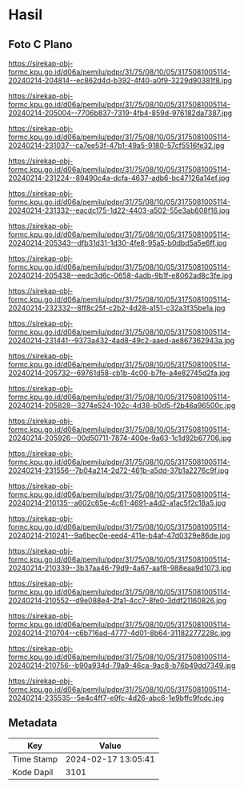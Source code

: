 # Hasil

## Foto C Plano

https://sirekap-obj-formc.kpu.go.id/d06a/pemilu/pdpr/31/75/08/10/05/3175081005114-20240214-204814--ec862d4d-b392-4f40-a0f9-3229d90381f8.jpg

https://sirekap-obj-formc.kpu.go.id/d06a/pemilu/pdpr/31/75/08/10/05/3175081005114-20240214-205004--7706b837-7319-4fb4-859d-976182da7387.jpg

https://sirekap-obj-formc.kpu.go.id/d06a/pemilu/pdpr/31/75/08/10/05/3175081005114-20240214-231037--ca7ee53f-47b1-49a5-9180-57cf5516fe32.jpg

https://sirekap-obj-formc.kpu.go.id/d06a/pemilu/pdpr/31/75/08/10/05/3175081005114-20240214-231224--89490c4a-dcfa-4637-adb6-bc47126a14ef.jpg

https://sirekap-obj-formc.kpu.go.id/d06a/pemilu/pdpr/31/75/08/10/05/3175081005114-20240214-231332--eacdc175-1d22-4403-a502-55e3ab608f16.jpg

https://sirekap-obj-formc.kpu.go.id/d06a/pemilu/pdpr/31/75/08/10/05/3175081005114-20240214-205343--dfb31d31-1d30-4fe8-95a5-b0dbd5a5e6ff.jpg

https://sirekap-obj-formc.kpu.go.id/d06a/pemilu/pdpr/31/75/08/10/05/3175081005114-20240214-205438--eedc3d6c-0658-4adb-9b1f-e8062ad8c3fe.jpg

https://sirekap-obj-formc.kpu.go.id/d06a/pemilu/pdpr/31/75/08/10/05/3175081005114-20240214-232332--8ff8c25f-c2b2-4d28-a151-c32a3f35be1a.jpg

https://sirekap-obj-formc.kpu.go.id/d06a/pemilu/pdpr/31/75/08/10/05/3175081005114-20240214-231441--9373a432-4ad8-49c2-aaed-ae867362943a.jpg

https://sirekap-obj-formc.kpu.go.id/d06a/pemilu/pdpr/31/75/08/10/05/3175081005114-20240214-205732--69761d58-cb1b-4c00-b7fe-a4e82745d2fa.jpg

https://sirekap-obj-formc.kpu.go.id/d06a/pemilu/pdpr/31/75/08/10/05/3175081005114-20240214-205828--3274e524-102c-4d38-b0d5-f2b46a96500c.jpg

https://sirekap-obj-formc.kpu.go.id/d06a/pemilu/pdpr/31/75/08/10/05/3175081005114-20240214-205926--00d50711-7874-400e-9a63-1c1d92b67706.jpg

https://sirekap-obj-formc.kpu.go.id/d06a/pemilu/pdpr/31/75/08/10/05/3175081005114-20240214-231556--7b04a214-2d72-461b-a5dd-37b1a2276c9f.jpg

https://sirekap-obj-formc.kpu.go.id/d06a/pemilu/pdpr/31/75/08/10/05/3175081005114-20240214-210135--a602c65e-4c61-4691-a4d2-a1ac5f2c18a5.jpg

https://sirekap-obj-formc.kpu.go.id/d06a/pemilu/pdpr/31/75/08/10/05/3175081005114-20240214-210241--9a6bec0e-eed4-411e-b4af-47d0329e86de.jpg

https://sirekap-obj-formc.kpu.go.id/d06a/pemilu/pdpr/31/75/08/10/05/3175081005114-20240214-210339--3b37aa46-79d9-4a67-aaf8-988eaa9d1073.jpg

https://sirekap-obj-formc.kpu.go.id/d06a/pemilu/pdpr/31/75/08/10/05/3175081005114-20240214-210552--d9e088e4-2fa1-4cc7-8fe0-3ddf21160826.jpg

https://sirekap-obj-formc.kpu.go.id/d06a/pemilu/pdpr/31/75/08/10/05/3175081005114-20240214-210704--c6b716ad-4777-4d01-8b64-31182277228c.jpg

https://sirekap-obj-formc.kpu.go.id/d06a/pemilu/pdpr/31/75/08/10/05/3175081005114-20240214-210756--b90a934d-79a9-46ca-9ac8-b76b49dd7349.jpg

https://sirekap-obj-formc.kpu.go.id/d06a/pemilu/pdpr/31/75/08/10/05/3175081005114-20240214-235535--5e4c4ff7-e9fc-4d26-abc6-1e9bffc9fcdc.jpg


## Metadata

| Key        | Value               |
| ---------- | ------------------- |
| Time Stamp | 2024-02-17 13:05:41 |
| Kode Dapil | 3101                |



